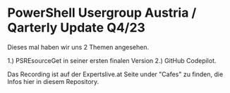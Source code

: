 # PowerShell Usergroup Austria / Qarterly Update Q4/23

Dieses mal haben wir uns 2 Themen angesehen.

1.) PSREsourceGet in seiner ersten finalen Version
2.) GitHub Codepilot.

Das Recording ist auf der Expertslive.at Seite under "Cafes" zu finden, die Infos hier in diesem Repository.
